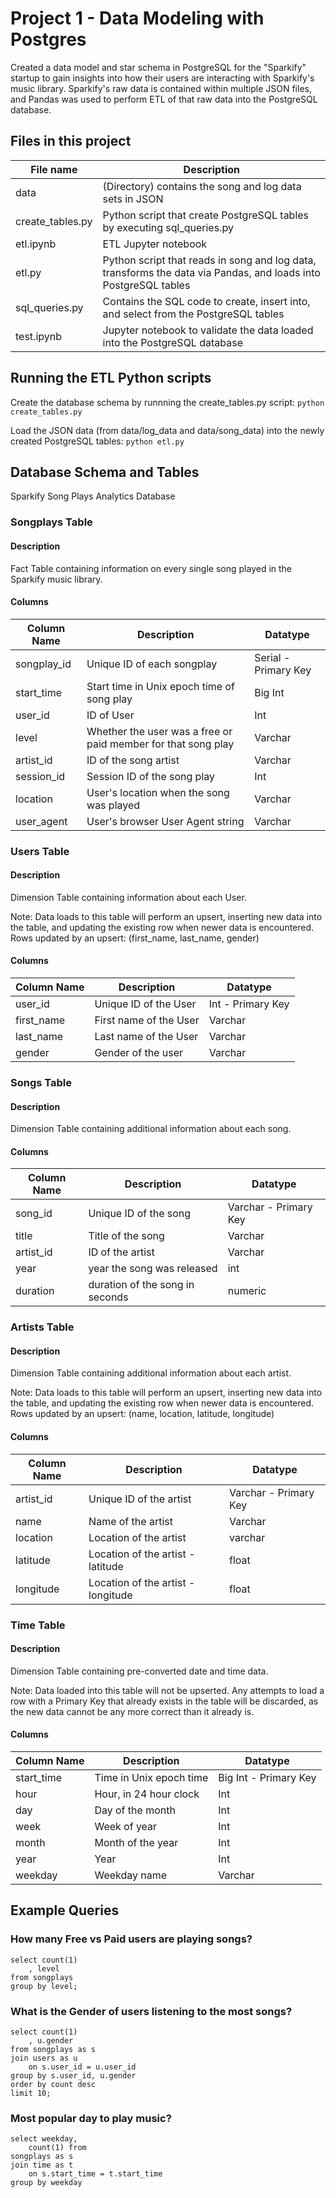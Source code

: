 # Project 1 - Data Modeling with Postgres

Created a data model and star schema in PostgreSQL for the "Sparkify" startup to gain insights into how their users are interacting with Sparkify's music library. Sparkify's raw data is contained within multiple JSON files, and Pandas was used to perform ETL of that raw data into the PostgreSQL database.

## Files in this project
| File name | Description |
| --- | --- |
| data | (Directory) contains the song and log data sets in JSON |
| create_tables.py | Python script that create PostgreSQL tables by executing sql_queries.py |
| etl.ipynb | ETL Jupyter notebook |
| etl.py | Python script that reads in song and log data, transforms the data via Pandas, and loads into PostgreSQL tables |
| sql_queries.py | Contains the SQL code to create, insert into, and select from the PostgreSQL tables |
| test.ipynb | Jupyter notebook to validate the data loaded into the PostgreSQL database |

## Running the ETL Python scripts
Create the database schema by runnning the create_tables.py script:
`python create_tables.py`

Load the JSON data (from data/log_data and data/song_data) into the newly created PostgreSQL tables:
`python etl.py`

## Database Schema and Tables
Sparkify Song Plays Analytics Database

### Songplays Table
#### Description
Fact Table containing information on every single song played in the Sparkify music library.

#### Columns
| Column Name | Description | Datatype |
| --- | --- | --- |
| songplay_id | Unique ID of each songplay | Serial - Primary Key |
| start_time | Start time in Unix epoch time of song play | Big Int |
| user_id | ID of User | Int |
| level | Whether the user was a free or paid member for that song play | Varchar |
| artist_id | ID of the song artist | Varchar |
| session_id | Session ID of the song play | Int |
| location | User's location when the song was played | Varchar |
| user_agent | User's browser User Agent string | Varchar |


### Users Table
#### Description
Dimension Table containing information about each User.

Note: Data loads to this table will perform an upsert, inserting new data into the table, and updating the existing row when newer data is encountered. Rows updated by an upsert: (first_name, last_name, gender)

#### Columns
| Column Name | Description | Datatype |
| --- | --- | --- |
| user_id | Unique ID of the User | Int - Primary Key |
| first_name | First name of the User | Varchar |
| last_name | Last name of the User | Varchar |
| gender | Gender of the user | Varchar |

### Songs Table
#### Description
Dimension Table containing additional information about each song.

#### Columns
| Column Name | Description | Datatype |
| --- | --- | --- |
| song_id | Unique ID of the song | Varchar - Primary Key |
| title | Title of the song | Varchar |
| artist_id | ID of the artist | Varchar |
| year | year the song was released | int |
| duration | duration of the song in seconds | numeric |

### Artists Table
#### Description
Dimension Table containing additional information about each artist.

Note: Data loads to this table will perform an upsert, inserting new data into the table, and updating the existing row when newer data is encountered. Rows updated by an upsert: (name, location, latitude, longitude)

#### Columns
| Column Name | Description | Datatype |
| --- | --- | --- |
| artist_id | Unique ID of the artist | Varchar - Primary Key |
| name | Name of the artist | Varchar |
| location | Location of the artist | varchar |
| latitude | Location of the artist - latitude | float |
| longitude | Location of the artist - longitude | float |

### Time Table
#### Description
Dimension Table containing pre-converted date and time data.

Note: Data loaded into this table will not be upserted. Any attempts to load a row with a Primary Key that already exists in the table will be discarded, as the new data cannot be any more correct than it already is.

#### Columns
| Column Name | Description | Datatype |
| --- | --- | --- |
| start_time | Time in Unix epoch time | Big Int - Primary Key |
| hour | Hour, in 24 hour clock | Int |
| day | Day of the month | Int |
| week | Week of year | Int |
| month | Month of the year | Int |
| year | Year | Int |
| weekday | Weekday name | Varchar |

## Example Queries

### How many Free vs Paid users are playing songs?
```
select count(1)
    , level 
from songplays 
group by level;
```

### What is the Gender of users listening to the most songs?
```
select count(1)
    , u.gender
from songplays as s 
join users as u 
    on s.user_id = u.user_id 
group by s.user_id, u.gender 
order by count desc 
limit 10;
```

### Most popular day to play music?
```
select weekday,
    count(1) from 
songplays as s 
join time as t 
    on s.start_time = t.start_time 
group by weekday
```